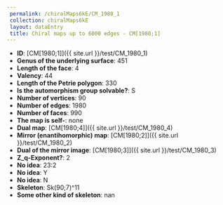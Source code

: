 ```yaml
--- 
 permalink: /chiralMaps6kE/CM_1980_1 
 collection: chiralMaps6kE
 layout: dataEntry
 title: Chiral maps up to 6000 edges - CM[1980;1]
---
```


- **ID**: [CM[1980;1]]({{ site.url }}/test/CM_1980_1)
- **Genus of the underlying surface**: 451
- **Length of the face**: 4
- **Valency**: 44
- **Length of the Petrie polygon**: 330
- **Is the automorphism group solvable?**: S
- **Number of vertices**: 90
- **Number of edges**: 1980
- **Number of faces**: 990
- **The map is self-**: none
- **Dual map**: [CM[1980;4]]({{ site.url }}/test/CM_1980_4)
- **Mirror (enantihomorphic) map**: [CM[1980;2]]({{ site.url }}/test/CM_1980_2)
- **Dual of the mirror image**: [CM[1980;3]]({{ site.url }}/test/CM_1980_3)
- **Z_q-Exponent?**: 2
- **No idea**:  23:2
- **No idea**: Y
- **No idea**: N
- **Skeleton**: Sk(90;7)^11
- **Some other kind of skeleton**: nan
